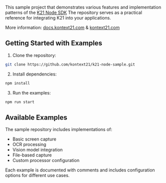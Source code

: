 This sample project that demonstrates various features and implementation patterns of the [K21 Node SDK](https://github.com/kontext21/k21-node)
The repository serves as a practical reference for integrating K21 into your applications.

More information: [docs.kontext21.com](https://docs.kontext21.com/) & [kontext21.com](https://kontext21.com/)

## Getting Started with Examples

1. Clone the repository:
```bash
git clone https://github.com/kontext21/k21-node-sample.git
```

2. Install dependencies:
```bash
npm install
```

3. Run the examples:
```bash
npm run start
```

## Available Examples

The sample repository includes implementations of:

- Basic screen capture
- OCR processing
- Vision model integration
- File-based capture
- Custom processor configuration

Each example is documented with comments and includes configuration options for different use cases.
